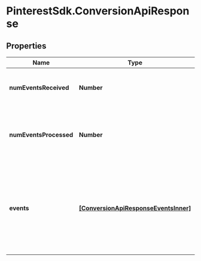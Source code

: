 # PinterestSdk.ConversionApiResponse

## Properties

Name | Type | Description | Notes
------------ | ------------- | ------------- | -------------
**numEventsReceived** | **Number** | Total number of events received in the request. | 
**numEventsProcessed** | **Number** | Number of events that were successfully processed from the events. | 
**events** | [**[ConversionApiResponseEventsInner]**](ConversionApiResponseEventsInner.md) | Specific messages for each event received. The order will match the order in which the events were received in the request. | 


